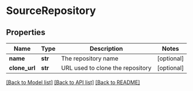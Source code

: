 # SourceRepository

## Properties
Name | Type | Description | Notes
------------ | ------------- | ------------- | -------------
**name** | **str** | The repository name | [optional] 
**clone_url** | **str** | URL used to clone the repository | [optional] 

[[Back to Model list]](../README.md#documentation-for-models) [[Back to API list]](../README.md#documentation-for-api-endpoints) [[Back to README]](../README.md)

